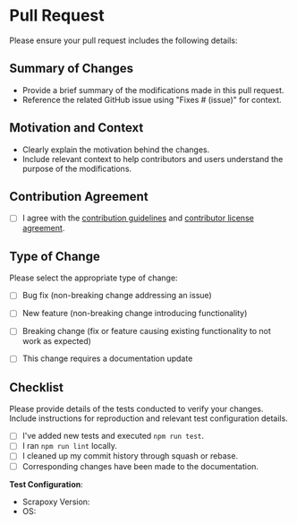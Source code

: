 # Pull Request

Please ensure your pull request includes the following details:

## Summary of Changes

- Provide a brief summary of the modifications made in this pull request.
- Reference the related GitHub issue using "Fixes # (issue)" for context.


## Motivation and Context

- Clearly explain the motivation behind the changes.
- Include relevant context to help contributors and users understand the purpose of the modifications.


## Contribution Agreement

- [ ] I agree with the [contribution guidelines](https://scrapoxy.io/contrib/guidelines) and [contributor license agreement](https://scrapoxy.io/contrib/agreement).


## Type of Change

Please select the appropriate type of change:

- [ ] Bug fix (non-breaking change addressing an issue)
- [ ] New feature (non-breaking change introducing functionality)
- [ ] Breaking change (fix or feature causing existing functionality to not work as expected)
- [ ] This change requires a documentation update


## Checklist

Please provide details of the tests conducted to verify your changes. Include instructions for reproduction and relevant test configuration details.

- [ ] I've added new tests and executed `npm run test`.
- [ ] I ran `npm run lint` locally.
- [ ] I cleaned up my commit history through squash or rebase.
- [ ] Corresponding changes have been made to the documentation.

**Test Configuration**:

* Scrapoxy Version:
* OS:
